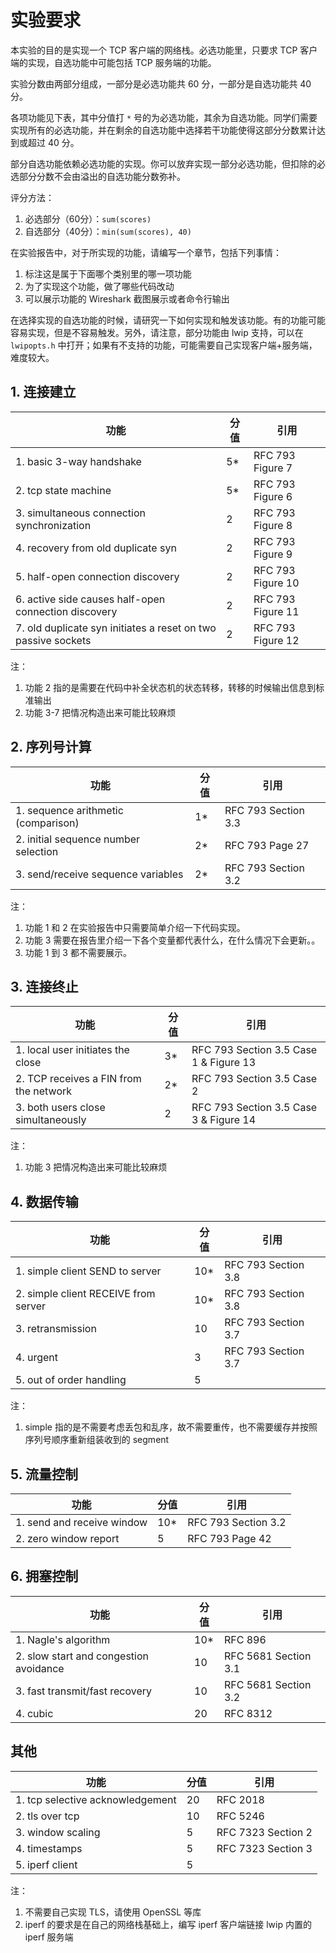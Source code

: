# 实验要求

本实验的目的是实现一个 TCP 客户端的网络栈。必选功能里，只要求 TCP 客户端的实现，自选功能中可能包括 TCP 服务端的功能。

实验分数由两部分组成，一部分是必选功能共 60 分，一部分是自选功能共 40 分。

各项功能见下表，其中分值打 `*` 号的为必选功能，其余为自选功能。同学们需要实现所有的必选功能，并在剩余的自选功能中选择若干功能使得这部分分数累计达到或超过 40 分。

部分自选功能依赖必选功能的实现。你可以放弃实现一部分必选功能，但扣除的必选部分分数不会由溢出的自选功能分数弥补。

评分方法：

1. 必选部分（60分）：`sum(scores)`
2. 自选部分（40分）：`min(sum(scores), 40)`

在实验报告中，对于所实现的功能，请编写一个章节，包括下列事情：

1. 标注这是属于下面哪个类别里的哪一项功能
2. 为了实现这个功能，做了哪些代码改动
3. 可以展示功能的 Wireshark 截图展示或者命令行输出

在选择实现的自选功能的时候，请研究一下如何实现和触发该功能。有的功能可能容易实现，但是不容易触发。另外，请注意，部分功能由 lwip 支持，可以在 `lwipopts.h` 中打开；如果有不支持的功能，可能需要自己实现客户端+服务端，难度较大。

## 1. 连接建立

| 功能                                                         | 分值 | 引用              |
| ------------------------------------------------------------ | ---- | ----------------- |
| 1. basic 3-way handshake                                     | 5*   | RFC 793 Figure 7  |
| 2. tcp state machine                                         | 5*   | RFC 793 Figure 6  |
| 3. simultaneous connection synchronization                   | 2    | RFC 793 Figure 8  |
| 4. recovery from old duplicate syn                           | 2    | RFC 793 Figure 9  |
| 5. half-open connection discovery                            | 2    | RFC 793 Figure 10 |
| 6. active side causes half-open connection discovery         | 2    | RFC 793 Figure 11 |
| 7. old duplicate syn initiates a reset on two passive sockets | 2    | RFC 793 Figure 12 |

注：

1. 功能 2 指的是需要在代码中补全状态机的状态转移，转移的时候输出信息到标准输出
2. 功能 3-7 把情况构造出来可能比较麻烦

## 2. 序列号计算

| 功能                                 | 分值 | 引用                |
| ------------------------------------ | ---- | ------------------- |
| 1. sequence arithmetic (comparison)  | 1*   | RFC 793 Section 3.3 |
| 2. initial sequence number selection | 2*   | RFC 793 Page 27     |
| 3. send/receive sequence variables   | 2*   | RFC 793 Section 3.2 |

注：

1. 功能 1 和 2 在实验报告中只需要简单介绍一下代码实现。
2. 功能 3 需要在报告里介绍一下各个变量都代表什么，在什么情况下会更新。。
3. 功能 1 到 3 都不需要展示。

## 3. 连接终止

| 功能                                   | 分值 | 引用                                   |
| -------------------------------------- | ---- | -------------------------------------- |
| 1. local user initiates the close      | 3*   | RFC 793 Section 3.5 Case 1 & Figure 13 |
| 2. TCP receives a FIN from the network | 2*   | RFC 793 Section 3.5 Case 2             |
| 3. both users close simultaneously     | 2    | RFC 793 Section 3.5 Case 3 & Figure 14 |

注：

1. 功能 3 把情况构造出来可能比较麻烦

## 4. 数据传输

| 功能                                 | 分值 | 引用                |
| ------------------------------------ | ---- | ------------------- |
| 1. simple client SEND to server      | 10*  | RFC 793 Section 3.8 |
| 2. simple client RECEIVE from server | 10*  | RFC 793 Section 3.8 |
| 3. retransmission                    | 10   | RFC 793 Section 3.7 |
| 4. urgent                            | 3    | RFC 793 Section 3.7 |
| 5. out of order handling             | 5    |                     |

注：

1. simple 指的是不需要考虑丢包和乱序，故不需要重传，也不需要缓存并按照序列号顺序重新组装收到的 segment

## 5. 流量控制

| 功能                       | 分值 | 引用                |
| -------------------------- | ---- | ------------------- |
| 1. send and receive window | 10*  | RFC 793 Section 3.2 |
| 2. zero window report      | 5    | RFC 793 Page 42     |

## 6. 拥塞控制

| 功能                                   | 分值 | 引用                 |
| -------------------------------------- | ---- | -------------------- |
| 1. Nagle's algorithm                   | 10*  | RFC 896              |
| 2. slow start and congestion avoidance | 10   | RFC 5681 Section 3.1 |
| 3. fast transmit/fast recovery         | 10   | RFC 5681 Section 3.2 |
| 4. cubic                               | 20   | RFC 8312             |

## 其他

| 功能                             | 分值 | 引用               |
| -------------------------------- | ---- | ------------------ |
| 1. tcp selective acknowledgement | 20   | RFC 2018           |
| 2. tls over tcp                  | 10   | RFC 5246           |
| 3. window scaling                | 5    | RFC 7323 Section 2 |
| 4. timestamps                    | 5    | RFC 7323 Section 3 |
| 5. iperf client                  | 5    |                    |

注：

1. 不需要自己实现 TLS，请使用 OpenSSL 等库
2. iperf 的要求是在自己的网络栈基础上，编写 iperf 客户端链接 lwip 内置的 iperf 服务端
